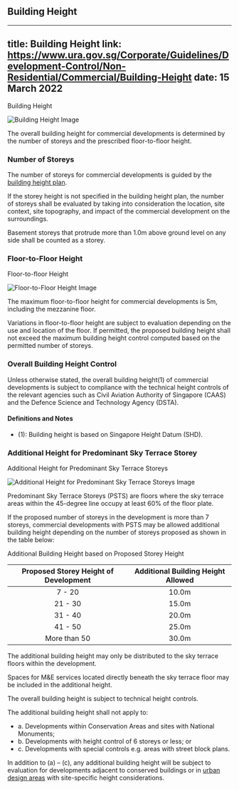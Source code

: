 
## Building Height
---
title: Building Height
link: https://www.ura.gov.sg/Corporate/Guidelines/Development-Control/Non-Residential/Commercial/Building-Height
date: 15 March 2022
---

Building Height

![Building Height Image](https://www.ura.gov.sg/-/media/Corporate/Guidelines/Development-control/Commercial/C02_Building_Height.jpg?h=100%25&w=100%25)

The overall building height for commercial developments is determined by the number of storeys and the prescribed floor-to-floor height.

### Number of Storeys

The number of storeys for commercial developments is guided by the [building height plan](https://www.ura.gov.sg/maps/?service=BH).

If the storey height is not specified in the building height plan, the number of storeys shall be evaluated by taking into consideration the location, site context, site topography, and impact of the commercial development on the surroundings.

Basement storeys that protrude more than 1.0m above ground level on any side shall be counted as a storey.

### Floor-to-Floor Height

Floor-to-floor Height

![Floor-to-Floor Height Image](https://www.ura.gov.sg/-/media/Corporate/Guidelines/Development-control/Commercial/C03_Floor-to-Floor_Height.jpg?h=100%25&w=100%25)

The maximum floor-to-floor height for commercial developments is 5m, including the mezzanine floor.

Variations in floor-to-floor height are subject to evaluation depending on the use and location of the floor. If permitted, the proposed building height shall not exceed the maximum building height control computed based on the permitted number of storeys.

### Overall Building Height Control

Unless otherwise stated, the overall building height(1) of commercial developments is subject to compliance with the technical height controls of the relevant agencies such as Civil Aviation Authority of Singapore (CAAS) and the Defence Science and Technology Agency (DSTA).

#### Definitions and Notes

- (1): Building height is based on Singapore Height Datum (SHD).

### Additional Height for Predominant Sky Terrace Storey

Additional Height for Predominant Sky Terrace Storeys

![Additional Height for Predominant Sky Terrace Storeys Image](https://www.ura.gov.sg/-/media/Corporate/Guidelines/Development-control/Commercial/C04_Additional_Height_for_Sky_Terrace_Floors.jpg?h=100%25&w=100%25)

Predominant Sky Terrace Storeys (PSTS) are floors where the sky terrace areas within the 45-degree line occupy at least 60% of the floor plate.

If the proposed number of storeys in the development is more than 7 storeys, commercial developments with PSTS may be allowed additional building height depending on the number of storeys proposed as shown in the table below:

Additional Building Height based on Proposed Storey Height

| Proposed Storey Height of Development | Additional Building Height Allowed |
| :-----------------------------------: | :--------------------------------: |
|                7 - 20                 |               10.0m                |
|                21 - 30                |               15.0m                |
|                31 - 40                |               20.0m                |
|                41 - 50                |               25.0m                |
|             More than 50              |               30.0m                |

The additional building height may only be distributed to the sky terrace floors within the development.

Spaces for M&E services located directly beneath the sky terrace floor may be included in the additional height.

The overall building height is subject to technical height controls.

The additional building height shall not apply to:

- a. Developments within Conservation Areas and sites with National Monuments;
- b. Developments with height control of 6 storeys or less; or
- c. Developments with special controls e.g. areas with street block plans.

In addition to (a) – (c), any additional building height will be subject to evaluation for developments adjacent to conserved buildings or in [urban design areas](https://www.ura.gov.sg/Corporate/Guidelines/Urban-Design) with site-specific height considerations.
